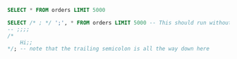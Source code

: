 ```sql xyz
SELECT * FROM orders LIMIT 5000
```

<DataTable data={xyz} search/>

```sql semicolon_comment_test
SELECT /* ; */ ';', * FROM orders LIMIT 5000 -- This should run without issues
-- ;;;;
/*
    Hi;;
*/; -- note that the trailing semicolon is all the way down here
```
